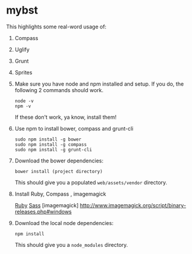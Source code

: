 mybst
=====



This highlights some real-word usage of:

1. Compass
1. Uglify
1. Grunt
1. Sprites



1. Make sure you have node and npm installed and setup. If you do, the following
2 commands should work.

    ```
    node -v
    npm -v
    ```

    If these don't work, ya know, install them!

2. Use npm to install bower, compass and grunt-cli

    ```
    sudo npm install -g bower
    sudo npm install -g compass
    sudo npm install -g grunt-cli
    ```

3. Download the bower dependencies:

    ```
    bower install (project directory)
    ```

    This should give you a populated `web/assets/vendor` directory.

4. Install Ruby, Compass , imagemagick

    [Ruby](http://www.ruby-lang.org/en/downloads/)
    [Sass](http://sass-lang.com/tutorial.html)
    [imagemagick] http://www.imagemagick.org/script/binary-releases.php#windows

5. Download the local node dependencies:

    ```
    npm install
    ```

    This should give you a `node_modules` directory.
